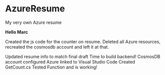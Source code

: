 # AzureResume
My very own Azure resume

<b>Hello Marc</b>

Created the js code for the counter on resume. 
Deleted all Azure resources, recreated the cosmosdb account and left it at that.

Updated resume info to match final draft
Time to build backend!
CosmosDB account configured
Azure linked to Visual Studio Code
Created GetCount.cs
Tested Function and is working!